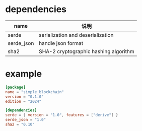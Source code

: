 # dependencies

| name       | 说明                                  |
| ---------- | ------------------------------------- |
| serde      | serialization and deserialization     |
| serde_json | handle json format                    |
| sha2       | SHA-2 cryptographic hashing algorithm |

# example

```toml
[package]
name = "simple_blockchain"
version = "0.1.0"
edition = "2024"

[dependencies]
serde = { version = "1.0", features = ["derive"] }
serde_json = "1.0"
sha2 = "0.10"
```
